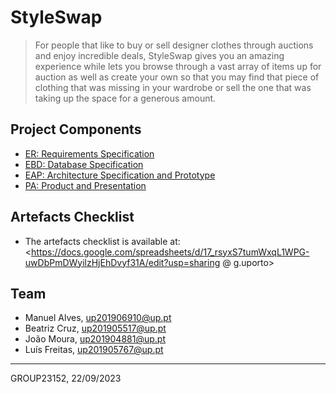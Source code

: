 # StyleSwap

> For people that like to buy or sell designer clothes through auctions and enjoy incredible deals, StyleSwap gives you an amazing experience while lets you browse through a vast array of items up for auction as well as create your own so that you may find that piece of clothing that was missing in your wardrobe or sell the one that was taking up the space for a generous amount.

## Project Components

* [ER: Requirements Specification](/wiki/er.md)
* [EBD: Database Specification](/wiki/ebd.md)
* [EAP: Architecture Specification and Prototype](/wiki/eap.md)
* [PA: Product and Presentation](/wiki/pa.md)

## Artefacts Checklist

* The artefacts checklist is available at: \<https://docs.google.com/spreadsheets/d/17_rsyxS7tumWxqL1WPG-uwDbPmDWyilzHjEhDvyf31A/edit?usp=sharing @ g.uporto\>

## Team

* Manuel Alves, up201906910@up.pt
* Beatriz Cruz, up201905517@up.pt
* João Moura, up201904881@up.pt
* Luís Freitas, up201905767@up.pt

---

GROUP23152, 22/09/2023
